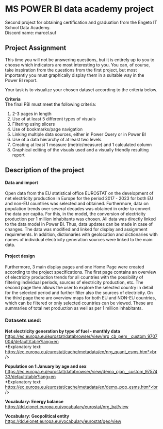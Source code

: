 # MS POWER BI data academy project
Second project for obtaining certification and graduation from the Engeto IT School Data Academy.<br /> 
Discord name: marcel.suf

## Project Assignment
This time you will not be answering questions, but it is entirely up to you to choose which indicators are most interesting to you.
You can, of course, take inspiration from the questions from the first project, but most importantly you must graphically display them in a suitable way in the Power BI report.

Your task is to visualize your chosen dataset according to the criteria below.

**Criteria**<br /> 
The final PBI must meet the following criteria:<br /> 
1) 2-3 pages in length
2) Use of at least 5 different types of visuals
3) Filtering using slicers
4) Use of bookmarks/page navigation
5) Linking multiple data sources, either in Power Query or in Power BI
6) Use of a data hierarchy of at least two levels
7) Creating at least 1 measure (metric/measure) and 1 calculated column
8) Graphical editing of the visuals used and a visually friendly resulting report

## Description of the project
#### Data and import
Open data from the EU statistical office EUROSTAT on the development of net electricity production in Europe for the period 2017 - 2023 for both EU and non-EU countries was selected and obtained. Furthermore, data on population trends over several decades was obtained in order to convert the data per capita. For this, in the model, the conversion of electricity production per 1 million inhabitants was chosen. All data was directly linked to the data model in Power BI. Thus, data updates can be made in case of changes.
The data was modified and linked for display and assignment requirements. In addition, dictionaries with geolocation and dictionaries with names of individual electricity generation sources were linked to the main data.<br /> 
#### Project design
Furthermore, 3 main display pages and one Home Page were created according to the project specifications.
The first page contains an overview of electricity production trends for all countries with the possibility of filtering individual periods, sources of electricity production, etc.
The second page then allows the user to explore the selected country in detail for the selected period and further filter also the sources of electricity.
On the third page there are overview maps for both EU and NON-EU countries, which can be filtered or only selected countries can be viewed. These are summaries of total net production as well as per 1 million inhabitants.

### Datasets used:
**Net electricity generation by type of fuel - monthly data**<br /> 
https://ec.europa.eu/eurostat/databrowser/view/nrg_cb_pem__custom_9707004/default/table?lang=en <br /> 
*Explanatory text: https://ec.europa.eu/eurostat/cache/metadata/en/nrg_quant_esms.htm*<br /> 

**Population on 1 January by age and sex**<br /> 
https://ec.europa.eu/eurostat/databrowser/view/demo_pjan__custom_9757433/default/table?lang=en <br /> 
*Explanatory text: https://ec.europa.eu/eurostat/cache/metadata/en/demo_pop_esms.htm*<br /> 

**Vocabulary: Energy balance**<br /> 
https://dd.eionet.europa.eu/vocabulary/eurostat/nrg_bal/view <br /> 

**Vocabulary: Geopolitical entity**<br /> 
https://dd.eionet.europa.eu/vocabulary/eurostat/geo/view <br /> 


